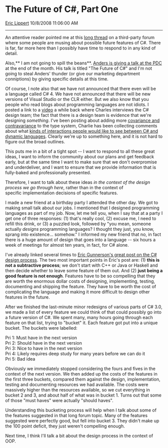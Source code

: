 <div id="page">

# The Future of C\#, Part One

[Eric Lippert](https://social.msdn.microsoft.com/profile/Eric%20Lippert) 10/8/2008 11:06:00 AM

-----

<div id="content">

<div class="mine">

An attentive reader pointed me at this [long thread](http://www.codeproject.com/Lounge.aspx?fid=1159&select=2747603&tid=2747603#xx2747603xx) on a third-party forum where some people are musing about possible future features of C\#. There is far, far more here than I possibly have time to respond to in any kind of detail.

Also,** I am not going to spill the beans**. [Anders is giving a talk at the PDC](https://channel9.msdn.com/pdc2008/TL16/) at the end of the month. His talk is titled "The Future of C\#" and I'm not going to steal Anders' thunder (or give our marketing department conniptions) by giving specific details at this time.

Of course, I note also that we have not announced that there even will be a language called C\# 4. We have not announced that there will be new versions of Visual Studio or the CLR either. But we also know that you people who read blogs about programming languages are not idiots. I posted a link to a [video](http://blogs.msdn.com/ericlippert/archive/tags/Video/default.aspx) a while back where Charles interviews the C\# design team; the fact that there is a design team is evidence that we're designing *something*. I've been posting about adding more [covariance and contravariance](http://blogs.msdn.com/ericlippert/archive/tags/Covariance+and+Contravariance/default.aspx) to the type system, Charlie has been collecting comments about what [kinds of interactions people would like to see between C\# and dynamic languages](http://blogs.msdn.com/charlie/archive/2008/01/25/future-focus.aspx). Clearly we're up to something here, and it is not hard to figure out the broad outlines.

This puts me in a bit of a tight spot -- I want to respond to all these great ideas, I want to inform the community about our plans and get feedback early, but at the same time I want to make sure that we don't overpromise and underdeliver, and I want to ensure that we provide information that is fully-baked and professionally presented.

Therefore, I want to talk about these ideas *in the context of the design process we go through here*, rather than in the context of specific implementation decisions of specific features.

I made a new friend at a birthday party I attended the other day. We got to making small talk about our jobs. I mentioned that I designed programming languages as part of my job. Now, let me tell you, when I say that at a party I get one of three responses: (1) that's really cool, (2) excuse me, I need to refill this drink, or (3) a puzzled look, followed by "you mean, someone actually *designs* programming languages? I thought they just, you know, sprang into existence... somehow." I informed my new friend that no, in fact there is a huge amount of design that goes into a language -- six hours a week of meetings for almost ten years, in fact, for C\# alone.

I've already linked several times to [Eric Gunnerson's great post on the C\# design process](http://blogs.msdn.com/ericgu/archive/2004/01/12/57985.aspx). The two most important points in Eric's post are: (1) **this is not a subtractive process**; we don't start with C++ or Java or Haskell and then decide whether to leave some feature of them out. And (2) **just** **being a good feature is not enough**. Features have to be so compelling that they are worth the enormous dollar costs of designing, implementing, testing, documenting and shipping the feature. They have to be worth the cost of complicating the language and making it more difficult to design other features in the future.

After we finished the last-minute minor redesigns of various parts of C\# 3.0, we made a list of every feature we could think of that could possibly go into a future version of C\#. We spent many, many hours going through each feature on that list, trying to "bucket" it. Each feature got put into a unique bucket. The buckets were labelled:

Pri 1: Must have in the next version  
Pri 2: Should have in the next version  
Pri 3: Nice to have in the next version  
Pri 4: Likely requires deep study for many years before we can do it  
Pri 5: Bad idea

Obviously we immediately stopped considering the fours and fives in the context of the next version. We then added up the costs of the features in the first three buckets, compared them against the design, implementation, testing and documenting resources we had available. The costs were massively higher than the resources available, so we cut everything in bucket 2 and 3, and about half of what was in bucket 1. Turns out that some of those "must haves" were actually "should haves".

Understanding this bucketing process will help when I talk about some of the features suggested in that long forum topic. Many of the features suggested were perfectly good, but fell into bucket 3. They didn't make up the 100 point deficit, they just weren't compelling enough.

Next time, I think I'll talk a bit about the design process in the context of OOP.

</div>

</div>

</div>

